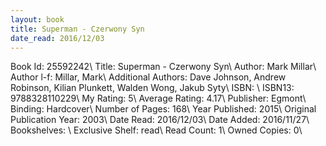 ```yaml
---
layout: book
title: Superman - Czerwony Syn
date_read: 2016/12/03
---
```


Book Id: 25592242\ 
Title: Superman - Czerwony Syn\ 
Author: Mark Millar\ 
Author l-f: Millar, Mark\ 
Additional Authors: Dave   Johnson, Andrew  Robinson, Kilian Plunkett, Walden Wong, Jakub Syty\ 
ISBN: \ 
ISBN13: 9788328110229\ 
My Rating: 5\ 
Average Rating: 4.17\ 
Publisher: Egmont\ 
Binding: Hardcover\ 
Number of Pages: 168\ 
Year Published: 2015\ 
Original Publication Year: 2003\ 
Date Read: 2016/12/03\ 
Date Added: 2016/11/27\ 
Bookshelves: \ 
Exclusive Shelf: read\ 
Read Count: 1\ 
Owned Copies: 0\ 

